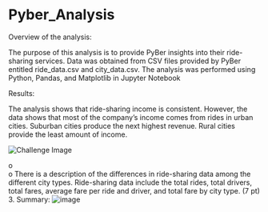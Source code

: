 # Pyber_Analysis

Overview of the analysis:


The purpose of this analysis is to provide PyBer insights into their ride-sharing services. Data was obtained from CSV files provided by PyBer entitled ride_data.csv and city_data.csv. The analysis was performed using Python, Pandas, and Matplotlib in Jupyter Notebook


Results:


The analysis shows that ride-sharing income is consistent. However, the data shows that most of the company’s income comes from rides in urban cities. Suburban cities produce the next highest revenue. Rural cities provide the least amount of income.

![Challenge Image](https://user-images.githubusercontent.com/105091538/180697189-3d985349-53cf-452e-ae83-94ca33396c45.png)


o	
o	There is a description of the differences in ride-sharing data among the different city types. Ride-sharing data include the total rides, total drivers, total fares, average fare per ride and driver, and total fare by city type. (7 pt)
3.	Summary:
![image](https://user-images.githubusercontent.com/105091538/180697120-ea1375ad-16b4-4c54-a6be-f36423fc5ceb.png)

